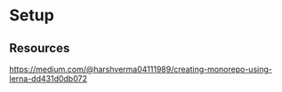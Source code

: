 # Setup

## Resources

https://medium.com/@harshverma04111989/creating-monorepo-using-lerna-dd431d0db072
